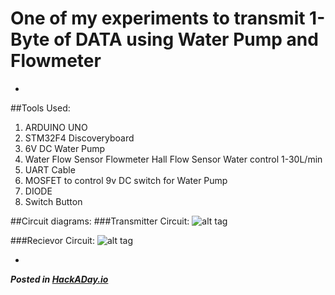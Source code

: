 # One of my experiments to transmit 1-Byte of DATA using Water Pump and Flowmeter
-

##Tools Used:
1. ARDUINO UNO
2. STM32F4 Discoveryboard
3. 6V DC Water Pump
4. Water Flow Sensor Flowmeter Hall Flow Sensor Water control 1-30L/min
5. UART Cable
6. MOSFET to control 9v DC switch for Water Pump
7. DIODE
8. Switch Button

##Circuit diagrams:
###Transmitter Circuit:
![alt tag](http://i.imgur.com/NUUahlb.png)

###Recievor Circuit:
![alt tag](http://i.imgur.com/JzvgO2Z.png)

-
***Posted in [HackADay.io](https://hackaday.io/project/19265-fluid-data-encoder-v1)***
